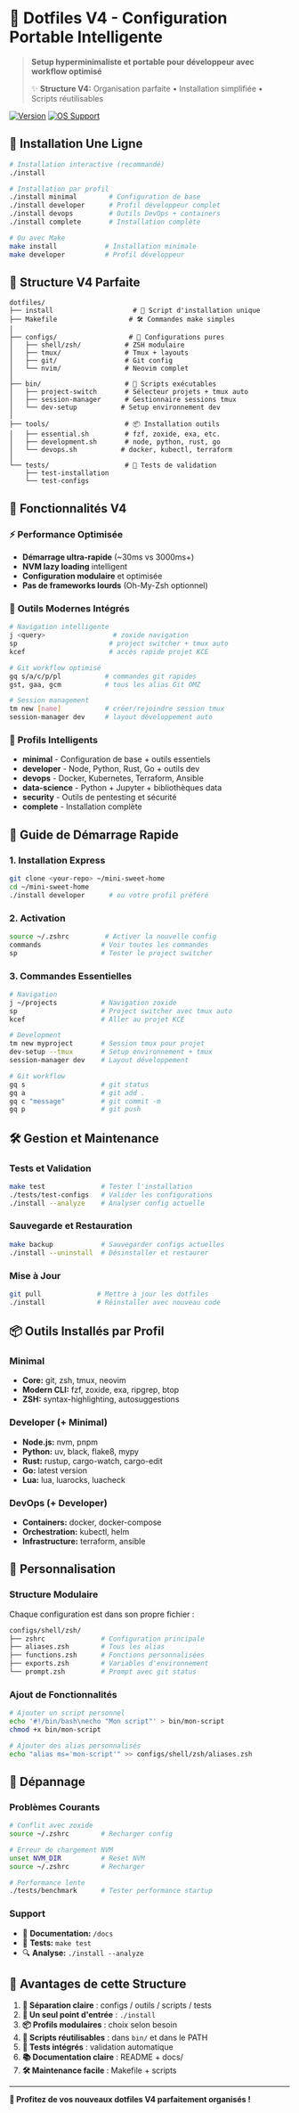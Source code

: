 # 🚀 Dotfiles V4 - Configuration Portable Intelligente

> **Setup hyperminimaliste et portable pour développeur avec workflow optimisé**
> 
> ✨ **Structure V4:** Organisation parfaite • Installation simplifiée • Scripts réutilisables

[![Version](https://img.shields.io/badge/version-4.0.0-blue.svg)](https://github.com/votre-username/dotfiles)
[![OS Support](https://img.shields.io/badge/OS-Ubuntu%20%7C%20Debian%20%7C%20Fedora%20%7C%20Arch%20%7C%20macOS-green.svg)](#)

## 🎯 Installation Une Ligne

```bash
# Installation interactive (recommandé)
./install

# Installation par profil
./install minimal        # Configuration de base
./install developer      # Profil développeur complet
./install devops         # Outils DevOps + containers
./install complete       # Installation complète

# Ou avec Make
make install            # Installation minimale
make developer          # Profil développeur
```

## 📁 Structure V4 Parfaite

```
dotfiles/
├── install                    # 🚀 Script d'installation unique
├── Makefile                  # 🛠️ Commandes make simples
│
├── configs/                  # 📄 Configurations pures
│   ├── shell/zsh/           # ZSH modulaire
│   ├── tmux/                # Tmux + layouts
│   ├── git/                 # Git config
│   └── nvim/                # Neovim complet
│
├── bin/                     # 🔧 Scripts exécutables
│   ├── project-switch       # Sélecteur projets + tmux auto
│   ├── session-manager      # Gestionnaire sessions tmux
│   └── dev-setup           # Setup environnement dev
│
├── tools/                   # 📦 Installation outils
│   ├── essential.sh         # fzf, zoxide, exa, etc.
│   ├── development.sh       # node, python, rust, go
│   └── devops.sh           # docker, kubectl, terraform
│
└── tests/                   # 🧪 Tests de validation
    ├── test-installation
    └── test-configs
```

## 🌟 Fonctionnalités V4

### ⚡ **Performance Optimisée**
- **Démarrage ultra-rapide** (~30ms vs 3000ms+)
- **NVM lazy loading** intelligent
- **Configuration modulaire** et optimisée
- **Pas de frameworks lourds** (Oh-My-Zsh optionnel)

### 🔧 **Outils Modernes Intégrés**
```bash
# Navigation intelligente
j <query>                 # zoxide navigation
sp                       # project switcher + tmux auto
kcef                     # accès rapide projet KCE

# Git workflow optimisé
gq s/a/c/p/pl           # commandes git rapides
gst, gaa, gcm           # tous les alias Git OMZ

# Session management
tm new [name]           # créer/rejoindre session tmux
session-manager dev     # layout développement auto
```

### 🎯 **Profils Intelligents**
- **minimal** - Configuration de base + outils essentiels
- **developer** - Node, Python, Rust, Go + outils dev
- **devops** - Docker, Kubernetes, Terraform, Ansible
- **data-science** - Python + Jupyter + bibliothèques data
- **security** - Outils de pentesting et sécurité
- **complete** - Installation complète

## 🚀 Guide de Démarrage Rapide

### 1. Installation Express
```bash
git clone <your-repo> ~/mini-sweet-home
cd ~/mini-sweet-home
./install developer      # ou votre profil préféré
```

### 2. Activation
```bash
source ~/.zshrc         # Activer la nouvelle config
commands               # Voir toutes les commandes
sp                     # Tester le project switcher
```

### 3. Commandes Essentielles
```bash
# Navigation
j ~/projects           # Navigation zoxide
sp                     # Project switcher avec tmux auto
kcef                   # Aller au projet KCE

# Development
tm new myproject       # Session tmux pour projet
dev-setup --tmux       # Setup environnement + tmux
session-manager dev    # Layout développement

# Git workflow
gq s                   # git status
gq a                   # git add .
gq c "message"         # git commit -m
gq p                   # git push
```

## 🛠️ Gestion et Maintenance

### Tests et Validation
```bash
make test              # Tester l'installation
./tests/test-configs   # Valider les configurations
./install --analyze    # Analyser config actuelle
```

### Sauvegarde et Restauration
```bash
make backup            # Sauvegarder configs actuelles
./install --uninstall  # Désinstaller et restaurer
```

### Mise à Jour
```bash
git pull              # Mettre à jour les dotfiles
./install             # Réinstaller avec nouveau code
```

## 📦 Outils Installés par Profil

### Minimal
- **Core:** git, zsh, tmux, neovim
- **Modern CLI:** fzf, zoxide, exa, ripgrep, btop
- **ZSH:** syntax-highlighting, autosuggestions

### Developer (+ Minimal)
- **Node.js:** nvm, pnpm
- **Python:** uv, black, flake8, mypy
- **Rust:** rustup, cargo-watch, cargo-edit
- **Go:** latest version
- **Lua:** lua, luarocks, luacheck

### DevOps (+ Developer)
- **Containers:** docker, docker-compose
- **Orchestration:** kubectl, helm
- **Infrastructure:** terraform, ansible

## 🎨 Personnalisation

### Structure Modulaire
Chaque configuration est dans son propre fichier :
```bash
configs/shell/zsh/
├── zshrc              # Configuration principale
├── aliases.zsh        # Tous les alias
├── functions.zsh      # Fonctions personnalisées
├── exports.zsh        # Variables d'environnement
└── prompt.zsh         # Prompt avec git status
```

### Ajout de Fonctionnalités
```bash
# Ajouter un script personnel
echo '#!/bin/bash\necho "Mon script"' > bin/mon-script
chmod +x bin/mon-script

# Ajouter des alias personnalisés
echo "alias ms='mon-script'" >> configs/shell/zsh/aliases.zsh
```

## 🐛 Dépannage

### Problèmes Courants
```bash
# Conflit avec zoxide
source ~/.zshrc        # Recharger config

# Erreur de chargement NVM
unset NVM_DIR          # Reset NVM
source ~/.zshrc        # Recharger

# Performance lente
./tests/benchmark      # Tester performance startup
```

### Support
- 📖 **Documentation:** `/docs`
- 🧪 **Tests:** `make test`
- 🔍 **Analyse:** `./install --analyze`

## 🎯 Avantages de cette Structure

1. **📁 Séparation claire** : configs / outils / scripts / tests
2. **🎯 Un seul point d'entrée** : `./install` 
3. **📦 Profils modulaires** : choix selon besoin
4. **🔧 Scripts réutilisables** : dans `bin/` et dans le PATH
5. **🧪 Tests intégrés** : validation automatique
6. **📚 Documentation claire** : README + docs/
7. **🛠️ Maintenance facile** : Makefile + scripts

---

**🚀 Profitez de vos nouveaux dotfiles V4 parfaitement organisés !**

